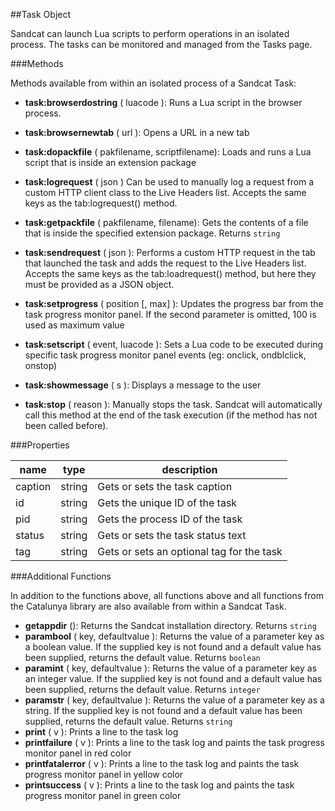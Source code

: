 ##Task Object

Sandcat can launch Lua scripts to perform operations in an isolated process. The tasks can be monitored and managed from the Tasks page.

###Methods

Methods available from within an isolated process of a Sandcat Task:

* **task:browserdostring** ( luacode ): Runs a Lua script in the browser process.

* **task:browsernewtab** ( url ): Opens a URL in a new tab

* **task:dopackfile** ( pakfilename, scriptfilename): Loads and runs a Lua script that is inside an extension package

* **task:logrequest** ( json ) Can be used to manually log a request from a custom HTTP client class to the Live Headers list. Accepts the same keys as the tab:logrequest() method.

* **task:getpackfile** ( pakfilename, filename): Gets the contents of a file that is inside the specified extension package. Returns `string`

* **task:sendrequest** ( json ): Performs a custom HTTP request in the tab that launched the task and adds the request to the Live Headers list. Accepts the same keys as the tab:loadrequest() method, but here they must be provided as a JSON object.

* **task:setprogress** ( position [, max] ): Updates the progress bar from the task progress monitor panel. If the second parameter is omitted, 100 is used as maximum value

* **task:setscript** ( event, luacode ): Sets a Lua code to be executed during specific task progress monitor panel events (eg: onclick, ondblclick, onstop)

* **task:showmessage** ( s ): Displays a message to the user

* **task:stop** ( reason ): Manually stops the task. Sandcat will automatically call this method at the end of the task execution (if the method has not been called before).

###Properties

name | type | description
--- | --- | ---
caption	| string | Gets or sets the task caption
id | string | Gets the unique ID of the task
pid | string | Gets the process ID of the task
status | string | Gets or sets the task status text
tag	| string | Gets or sets an optional tag for the task

###Additional Functions

In addition to the functions above, all functions above and all functions from the Catalunya library are also available from within a Sandcat Task.

* **getappdir** (): Returns the Sandcat installation directory. Returns `string`
* **parambool** ( key, defaultvalue ): Returns the value of a parameter key as a boolean value. If the supplied key is not found and a default value has been supplied, returns the default value. Returns `boolean`
* **paramint** ( key, defaultvalue ): Returns the value of a parameter key as an integer value. If the supplied key is not found and a default value has been supplied, returns the default value. Returns `integer`
* **paramstr** ( key, defaultvalue ): Returns the value of a parameter key as a string. If the supplied key is not found and a default value has been supplied, returns the default value. Returns `string`
* **print** ( v ): Prints a line to the task log
* **printfailure** ( v ): Prints a line to the task log and paints the task progress monitor panel in red color
* **printfatalerror** ( v ): Prints a line to the task log and paints the task progress monitor panel in yellow color
* **printsuccess** ( v ): Prints a line to the task log and paints the task progress monitor panel in green color